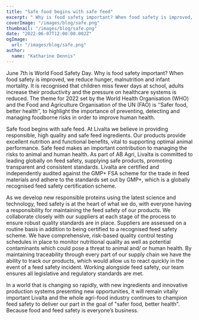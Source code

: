 ```yaml
---
title: "Safe food begins with safe feed"
excerpt: " Why is food safety important? When food safety is improved, we reduce hunger, malnutrition and infant mortality."
coverImage: "/images/blog/safe.png"
thumbnail: "/images/blog/safe.png"
date: "2022-06-07T12:00:00.002Z"
ogImage:
  url: "/images/blog/safe.png"
author:
  name: "Katharine Dennis"
---
```


June 7th is World Food Safety Day. Why is food safety important? When food safety is improved, we reduce hunger, malnutrition and infant mortality. It is recognised that children miss fewer days at school, adults increase their productivity and the pressure on healthcare systems is reduced. The theme for 2022 set by the World Health Organisation (WHO) and the Food and Agriculture Organisation of the UN (FAO) is ‘’Safer food, better health’’, to highlight the importance of preventing, detecting and managing foodborne risks in order to improve human health.

Safe food begins with safe feed. At Livalta we believe in providing responsible, high quality and safe feed ingredients. Our products provide excellent nutrition and functional benefits, vital to supporting optimal animal performance. Safe feed makes an important contribution to managing the risks to animal and human health.
As part of AB Agri, Livalta is committed to leading globally on feed safety, supplying safe products, promoting transparent and consistent standards. Livalta are certified and independently audited against the GMP+ FSA scheme for the trade in feed materials and adhere to the standards set out by GMP+, which is a globally recognised feed safety certification scheme.

As we develop new responsible proteins using the latest science and technology, feed safety is at the heart of what we do, with everyone having a responsibility for maintaining the feed safety of our products. We collaborate closely with our suppliers at each stage of the process to ensure robust quality standards are in place. Suppliers are assessed on a routine basis in addition to being certified to a recognised feed safety scheme. We have comprehensive, risk-based quality control testing schedules in place to monitor nutritional quality as well as potential contaminants which could pose a threat to animal and/ or human health. By maintaining traceability through every part of our supply chain we have the ability to track our products, which would allow us to react quickly in the event of a feed safety incident. Working alongside feed safety, our team ensures all legislative and regulatory standards are met.

In a world that is changing so rapidly, with new ingredients and innovative production systems presenting new opportunities, it will remain vitally important Livalta and the whole agri-food industry continues to champion feed safety to deliver our part in the goal of "safer food, better health". Because food and feed safety is everyone’s business.
